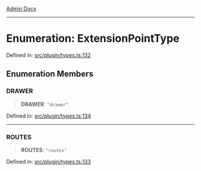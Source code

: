 [Admin Docs](/)

***

# Enumeration: ExtensionPointType

Defined in: [src/plugin/types.ts:132](https://github.com/PalisadoesFoundation/talawa-admin/blob/main/src/plugin/types.ts#L132)

## Enumeration Members

### DRAWER

> **DRAWER**: `"drawer"`

Defined in: [src/plugin/types.ts:134](https://github.com/PalisadoesFoundation/talawa-admin/blob/main/src/plugin/types.ts#L134)

***

### ROUTES

> **ROUTES**: `"routes"`

Defined in: [src/plugin/types.ts:133](https://github.com/PalisadoesFoundation/talawa-admin/blob/main/src/plugin/types.ts#L133)
